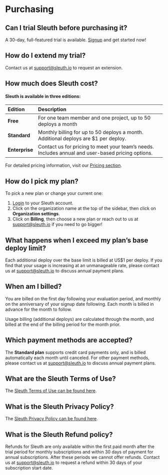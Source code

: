 # Purchasing

## **Can I trial Sleuth before purchasing it?**

A 30-day, full-featured trial is available. [Signup](https://app.sleuth.io/account/signup/) and get started now!

## **How do I extend my trial?**

Contact us at [support@sleuth.io](mailto:support@sleuth.io) to request an extension.

## **How much does Sleuth cost?**

#### Sleuth is available in three editions:

| Edition | Description |
| :--- | :--- |
| **Free** | For one team member and one project, up to 50 deploys a month |
| **Standard** | Monthly billing for up to 50 deploys a month. Additional deploys are $1 per deploy. |
| **Enterprise** | Contact us for pricing to meet your team’s needs. Includes annual and user-based pricing options. |

For detailed pricing information, visit our [Pricing section](https://www.sleuth.io/pricing). 

## **How do I pick my plan?**

To pick a new plan or change your current one: 

1. [Login](https://app.sleuth.io/accounts/login/) to your Sleuth account. 
2. Click on the organization name at the top of the sidebar, then click on **Organization settings**. 
3. Click on **Billing**, then choose a new plan or reach out to us at [support@sleuth.io](mailto:support@sleuth.io?subject=Upgrade%20my%20Sleuth%20plan!) if you need to go bigger! 

## **What happens when I exceed my plan’s base deploy limit?**

Each additional deploy over the base limit is billed at US$1 per deploy. If you find that your usage is increasing at an unmanageable rate, please contact us at [support@sleuth.io](mailto:support@sleuth.io) to discuss annual payment plans.

## **When am I billed?**

You are billed on the first day following your evaluation period, and monthly on the anniversary of your signup date following. Each month is billed in advance for the month to follow.

Usage billing \(additional deploys\) are calculated through the month, and billed at the end of the billing period for the month prior.

## **Which payment methods are accepted?**

The **Standard plan** supports credit card payments only, and is billed automatically each month until canceled. For other payment methods, please contact us at [support@sleuth.io](mailto:support@sleuth.io) to discuss annual payment plans.

## **What are the Sleuth Terms of Use?**

The [Sleuth Terms of Use can be found here](https://www.sleuth.io/terms).

## **What is the Sleuth Privacy Policy?**

The [Sleuth Privacy Policy can be found here](https://www.sleuth.io/privacy).

## **What is the Sleuth Refund policy?**

Refunds for Sleuth are only available within the first paid month after the trial period for monthly subscriptions and within 30 days of payment for annual subscriptions. After these periods we cannot offer refunds. Contact us at [support@sleuth.io](mailto:support@sleuth.io) to request a refund within 30 days of your subscription start date.

